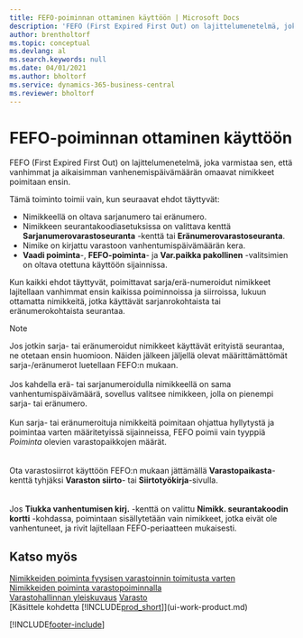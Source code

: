 ```yaml
---
title: FEFO-poiminnan ottaminen käyttöön | Microsoft Docs
description: 'FEFO (First Expired First Out) on lajittelumenetelmä, joka varmistaa sen, että vanhimmat ja aikaisimman vanhenemispäivämäärän omaavat nimikkeet poimitaan ensin.'
author: brentholtorf
ms.topic: conceptual
ms.devlang: al
ms.search.keywords: null
ms.date: 04/01/2021
ms.author: bholtorf
ms.service: dynamics-365-business-central
ms.reviewer: bholtorf
---
```

# FEFO-poiminnan ottaminen käyttöön
FEFO (First Expired First Out) on lajittelumenetelmä, joka varmistaa sen, että vanhimmat ja aikaisimman vanhenemispäivämäärän omaavat nimikkeet poimitaan ensin.  

 Tämä toiminto toimii vain, kun seuraavat ehdot täyttyvät:  

-   Nimikkeellä on oltava sarjanumero tai eränumero.  
-   Nimikkeen seurantakoodiasetuksissa on valittava kenttä **Sarjanumerovarastoseuranta** -kenttä tai **Eränumerovarastoseuranta**.  
-   Nimike on kirjattu varastoon vanhentumispäivämäärän kera.  
-   **Vaadi poiminta**-, **FEFO-poiminta**- ja **Var.paikka pakollinen** -valitsimien on oltava otettuna käyttöön sijainnissa.  

 Kun kaikki ehdot täyttyvät, poimittavat sarja/erä-numeroidut nimikkeet lajitellaan vanhimmat ensin kaikissa poiminnoissa ja siirroissa, lukuun ottamatta nimikkeitä, jotka käyttävät sarjanrokohtaista tai eränumerokohtaista seurantaa.  

> [!NOTE]  
> Jos jotkin sarja- tai eränumeroidut nimikkeet käyttävät erityistä seurantaa, ne otetaan ensin huomioon. Näiden jälkeen jäljellä olevat määrittämättömät sarja-/eränumerot luetellaan FEFO:n mukaan.
<br /><br />
Jos kahdella erä- tai sarjanumeroidulla nimikkeellä on sama vanhentumispäivämäärä, sovellus valitsee nimikkeen, jolla on pienempi sarja- tai eränumero.
<br /><br />
Kun sarja- tai eränumeroituja nimikkeitä poimitaan ohjattua hyllytystä ja poimintaa varten määritetyissä sijainneissa, FEFO poimii vain tyyppiä *Poiminta* olevien varastopaikkojen määrät.  
<br /><br />
Ota varastosiirrot käyttöön FEFO:n mukaan jättämällä **Varastopaikasta**-kenttä tyhjäksi **Varaston siirto**- tai **Siirtotyökirja**-sivulla.  
<br /><br />
Jos **Tiukka vanhentumisen kirj.** -kenttä on valittu **Nimikk. seurantakoodin kortti** -kohdassa, poimintaan sisällytetään vain nimikkeet, jotka eivät ole vanhentuneet, ja rivit lajitellaan FEFO-periaatteen mukaisesti.

## Katso myös  
[Nimikkeiden poiminta fyysisen varastoinnin toimitusta varten](warehouse-how-to-pick-items-for-warehouse-shipment.md)   
[Nimikkeiden poiminta varastopoiminnalla](warehouse-how-to-pick-items-with-inventory-picks.md)   
[Varastohallinnan yleiskuvaus](design-details-warehouse-management.md)
[Varasto](inventory-manage-inventory.md)  
[Käsittele kohdetta [!INCLUDE[prod_short](includes/prod_short.md)]](ui-work-product.md)


[!INCLUDE[footer-include](includes/footer-banner.md)]